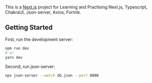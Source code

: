 This is a [Next.js](https://nextjs.org/) project for Learning and Practising Next.js, Typescript, ChakraUI, Json-server, Axios, Formik.

## Getting Started
First, run the development server:

```bash
npm run dev
# or
yarn dev
```
Second, run json-server: 
```bash
npx json-server --watch db.json --port 8000
```

